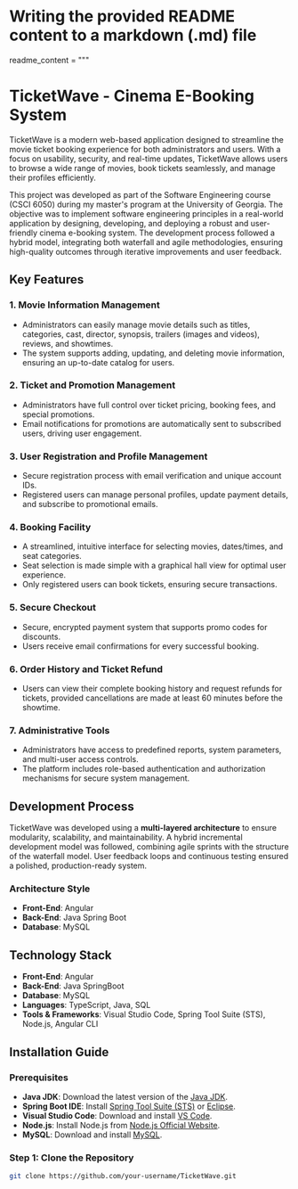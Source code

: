 # Writing the provided README content to a markdown (.md) file

readme_content = """
# TicketWave - Cinema E-Booking System

TicketWave is a modern web-based application designed to streamline the movie ticket booking experience for both administrators and users. With a focus on usability, security, and real-time updates, TicketWave allows users to browse a wide range of movies, book tickets seamlessly, and manage their profiles efficiently.

This project was developed as part of the Software Engineering course (CSCI 6050) during my master's program at the University of Georgia. The objective was to implement software engineering principles in a real-world application by designing, developing, and deploying a robust and user-friendly cinema e-booking system. The development process followed a hybrid model, integrating both waterfall and agile methodologies, ensuring high-quality outcomes through iterative improvements and user feedback.

## Key Features

### 1. **Movie Information Management**
- Administrators can easily manage movie details such as titles, categories, cast, director, synopsis, trailers (images and videos), reviews, and showtimes.
- The system supports adding, updating, and deleting movie information, ensuring an up-to-date catalog for users.

### 2. **Ticket and Promotion Management**
- Administrators have full control over ticket pricing, booking fees, and special promotions.
- Email notifications for promotions are automatically sent to subscribed users, driving user engagement.

### 3. **User Registration and Profile Management**
- Secure registration process with email verification and unique account IDs.
- Registered users can manage personal profiles, update payment details, and subscribe to promotional emails.

### 4. **Booking Facility**
- A streamlined, intuitive interface for selecting movies, dates/times, and seat categories.
- Seat selection is made simple with a graphical hall view for optimal user experience.
- Only registered users can book tickets, ensuring secure transactions.

### 5. **Secure Checkout**
- Secure, encrypted payment system that supports promo codes for discounts.
- Users receive email confirmations for every successful booking.

### 6. **Order History and Ticket Refund**
- Users can view their complete booking history and request refunds for tickets, provided cancellations are made at least 60 minutes before the showtime.

### 7. **Administrative Tools**
- Administrators have access to predefined reports, system parameters, and multi-user access controls.
- The platform includes role-based authentication and authorization mechanisms for secure system management.

## Development Process
TicketWave was developed using a **multi-layered architecture** to ensure modularity, scalability, and maintainability. A hybrid incremental development model was followed, combining agile sprints with the structure of the waterfall model. User feedback loops and continuous testing ensured a polished, production-ready system.

### Architecture Style
- **Front-End**: Angular
- **Back-End**: Java Spring Boot
- **Database**: MySQL

## Technology Stack
- **Front-End**: Angular
- **Back-End**: Java SpringBoot
- **Database**: MySQL
- **Languages**: TypeScript, Java, SQL
- **Tools & Frameworks**: Visual Studio Code, Spring Tool Suite (STS), Node.js, Angular CLI

## Installation Guide

### Prerequisites
- **Java JDK**: Download the latest version of the [Java JDK](https://www.oracle.com/java/technologies/javase-jdk11-downloads.html).
- **Spring Boot IDE**: Install [Spring Tool Suite (STS)](https://spring.io/tools) or [Eclipse](https://www.eclipse.org/).
- **Visual Studio Code**: Download and install [VS Code](https://code.visualstudio.com/).
- **Node.js**: Install Node.js from [Node.js Official Website](https://nodejs.org/).
- **MySQL**: Download and install [MySQL](https://dev.mysql.com/downloads/installer/).

### Step 1: Clone the Repository
```bash
git clone https://github.com/your-username/TicketWave.git
